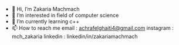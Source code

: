 - 👋 Hi, I’m Zakaria Machmach 
- 👀 I’m interested in field of computer science 
- 🌱 I’m currently learning c++ 
- 📫 How to reach me 
    email : achrafelghaiti4@gmail.com
    instagram : mch_zakaria
    linkedin : linkedin/in/zakariamachmach
